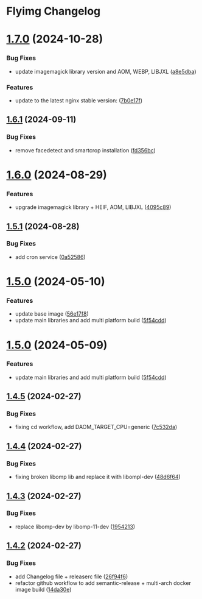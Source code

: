# Flyimg Changelog

# [1.7.0](https://github.com/flyimg/base-image/compare/1.6.1...1.7.0) (2024-10-28)


### Bug Fixes

* update imagemagick library version and AOM, WEBP, LIBJXL ([a8e5dba](https://github.com/flyimg/base-image/commit/a8e5dba6e47a820f5973a712bd14371b79ee8916))


### Features

* update to the latest nginx stable version: ([7b0e17f](https://github.com/flyimg/base-image/commit/7b0e17fb69f33e66745eea9475142c92db275b32))

## [1.6.1](https://github.com/flyimg/base-image/compare/1.6.0...1.6.1) (2024-09-11)


### Bug Fixes

* remove facedetect and smartcrop installation ([fd356bc](https://github.com/flyimg/base-image/commit/fd356bcc0cb2abb33ef92dc3e008e0eac8e9dcdd))

# [1.6.0](https://github.com/flyimg/base-image/compare/1.5.1...1.6.0) (2024-08-29)


### Features

* upgrade imagemagick library + HEIF, AOM, LIBJXL ([4095c89](https://github.com/flyimg/base-image/commit/4095c894f238e58789df6929bb517a423ff417f0))

## [1.5.1](https://github.com/flyimg/base-image/compare/1.5.0...1.5.1) (2024-08-28)


### Bug Fixes

* add cron service ([0a52586](https://github.com/flyimg/base-image/commit/0a525864e3cad3e6d0e6b25a574bd1f3501840bc))

# [1.5.0](https://github.com/flyimg/base-image/compare/1.4.5...1.5.0) (2024-05-10)


### Features

* update base image ([56e17f8](https://github.com/flyimg/base-image/commit/56e17f8939bbe21a85f516cc7517f1c1e28bfdc7))
* update main libraries and add multi platform build ([5f54cdd](https://github.com/flyimg/base-image/commit/5f54cdd46957143cb33a998bb310d117859889d6))

# [1.5.0](https://github.com/flyimg/base-image/compare/1.4.5...1.5.0) (2024-05-09)


### Features

* update main libraries and add multi platform build ([5f54cdd](https://github.com/flyimg/base-image/commit/5f54cdd46957143cb33a998bb310d117859889d6))

## [1.4.5](https://github.com/flyimg/base-image/compare/1.4.4...1.4.5) (2024-02-27)


### Bug Fixes

* fixing cd workflow, add DAOM_TARGET_CPU=generic ([7c532da](https://github.com/flyimg/base-image/commit/7c532dae33b575954d6d97498583901e44b1799d))

## [1.4.4](https://github.com/flyimg/base-image/compare/1.4.3...1.4.4) (2024-02-27)


### Bug Fixes

* fixing broken libomp lib and replace it with libompl-dev ([48d6f64](https://github.com/flyimg/base-image/commit/48d6f646200e43b208b7e3f737a0794070159c38))

## [1.4.3](https://github.com/flyimg/base-image/compare/1.4.2...1.4.3) (2024-02-27)


### Bug Fixes

* replace libomp-dev by libomp-11-dev ([1954213](https://github.com/flyimg/base-image/commit/1954213e0def83d0ca9b2eb1b7200cec81b66253))

## [1.4.2](https://github.com/flyimg/base-image/compare/1.4.1...1.4.2) (2024-02-27)


### Bug Fixes

* add Changelog file + releaserc file ([26f94f6](https://github.com/flyimg/base-image/commit/26f94f672e75079f00c6150dd0868f7f56b3f89e))
* refactor github workflow to add semantic-release + multi-arch docker image build ([14da30e](https://github.com/flyimg/base-image/commit/14da30e91d8ff52593f481b3083dcf7aa49e2ffc))
